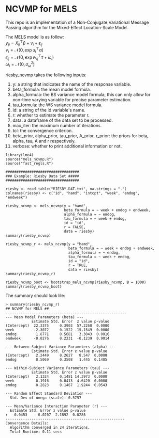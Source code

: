 # NCVMP for MELS

This repo is an implementation of a Non-Conjugate Variational Message Passing algorithm for the Mixed-Effect Location-Scale Model. 

The MELS model is as follow:    
$y_{ij} = X_{ij}^\top \beta + \nu_i + \epsilon_{ij}$    
$\nu_i = \mathcal{N}(0, \exp{u_i^\top \alpha})$    
$\epsilon_{ij} = \mathcal{N}(0, \exp{w_{ij}^\top \tau} + \omega_i)$    
$\omega_i = \mathcal{N}(0, \sigma^2_{\omega})$    

riesby_ncvmp takes the following inputs: 
1. y: a string that indicates the name of the response variable.
2. beta_formula: the mean model formula.
3. alpha_formula: the BS variance model formula, this can only allow for non-time varying variable for precise parameter estimation.
4. tau_formula: the WS variance model formula.
5. id: a string of the id variable's name.
6. r: whether to estimate the parameter r.
7. data: a dataframe of the data set to be processed.
8. max_iter: the maximum number of iterations.
9. tol: the convergence criterion.
10. beta_prior, alpha_prior, tau_prior, A_prior, r_prior: the priors for beta, alpha, tau, A and r respectively.
11. verbose: whether to print additional information or not.

```
library(lme4)
source("mels_ncvmp.R")
source("fast_regls.R")

##################################
### Example: Riesby Data Set #####
##################################

riesby <- read.table("RIESBY.DAT.txt", na.strings = ".")
colnames(riesby) <- c("id", "hamd", "intcpt", "week", "endog", "endweek")

riesby_ncvmp <- mels_ncvmp(y = "hamd", 
                           beta_formula = ~ week + endog + endweek, 
                           alpha_formula = ~ endog, 
                           tau_formula = ~ week + endog, 
                           id = "id", 
                           r = FALSE, 
                           data = riesby)
summary(riesby_ncvmp)

riesby_ncvmp_r <- mels_ncvmp(y = "hamd", 
                             beta_formula = ~ week + endog + endweek, 
                             alpha_formula = ~ endog, 
                             tau_formula = ~ week + endog, 
                             id = "id", 
                             r = TRUE, 
                             data = riesby)
summary(riesby_ncvmp_r)

riesby_ncvmp_boot <- bootstrap_mels_ncvmp(riesby_ncvmp, B = 1000)
summary(riesby_ncvmp_boot)
```

The summary should look lile: 
```
> summary(riesby_ncvmp_r)
## NCVMP for MELS ##
--------------------------------------------------------
--- Mean Model Parameters (beta) ---
            Estimate Std. Error  z value p-value
(Intercept)  22.3375     0.3903  57.2268  0.0000
week         -2.3072     0.1522 -15.1549  0.0000
endog         1.8771     0.5681   3.3043  0.0010
endweek      -0.0276     0.2231  -0.1239  0.9014

--- Between-Subject Variance Parameters (alpha) ---
            Estimate Std. Error z value p-value
(Intercept)   2.2449     0.2627   8.547  0.0000
endog         0.5069     0.3508   1.445  0.1485

--- Within-Subject Variance Parameters (tau) ---
            Estimate Std. Error z value p-value
(Intercept)   2.1324     0.1481 14.3973  0.0000
week          0.1916     0.0413  4.6420  0.0000
endog         0.2823     0.1467  1.9244  0.0543

--- Random Effect Standard Deviation ---
  Std. Dev of omega (scale): 0.5757

--- Mean/Variance Interaction Parameter (r) ---
  Estimate Std. Error z value p-value
r   0.0453     0.0207  2.1892  0.0286
-------------------------------------------------------
Convergence Details:
  Algorithm converged in 24 iterations.
  Total Runtime: 0.11 secs
```
